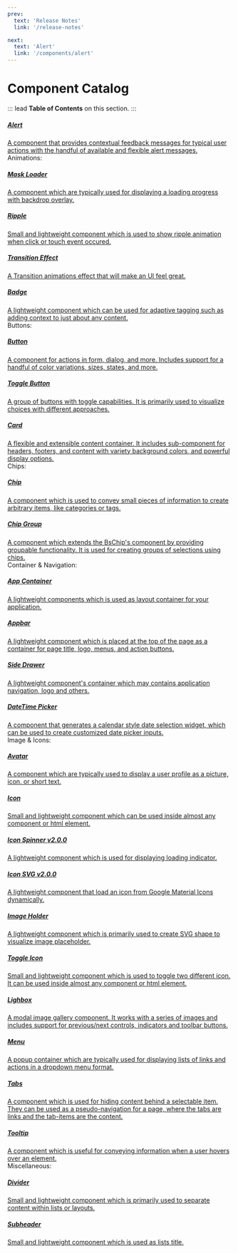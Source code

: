 ```yaml
---
prev:
  text: 'Release Notes'
  link: '/release-notes'

next:
  text: 'Alert'
  link: '/components/alert'
---
```


# Component Catalog

::: lead
**Table of Contents** on this section.
:::

<div class="list-group mt-4">
  <a href="alert" class="list-group-item list-group-item-action">
    <h5>Alert</h5>
    <div class="mt-2 mb-1">
    A component that provides contextual feedback messages for typical user actions with 
    the handful of available and flexible alert messages.
    </div>
  </a>
  <div class="list-group-item">
    <div class="h5 mb-4">Animations:</div>
    <div class="list-group">
      <a href="mask-loader" class="list-group-item list-group-item-action">
        <h5>Mask Loader</h5>
        <div class="mt-2 mb-1">
        A component which are typically used for displaying a loading progress with backdrop overlay.
        </div>
      </a>
      <a href="ripple" class="list-group-item list-group-item-action">
        <h5>Ripple</h5>
        <div class="mt-2 mb-1">
        Small and lightweight component which is used to show ripple animation when click or touch 
        event occured.
        </div>
      </a>
      <a href="transition-effect" class="list-group-item list-group-item-action">
        <h5>Transition Effect</h5>
        <div class="mt-2 mb-1">
        A Transition animations effect that will make an UI feel great.
        </div>
      </a>
    </div>
  </div>
  <a href="badge" class="list-group-item list-group-item-action">
    <h5>Badge</h5>
    <div class="mt-2 mb-1">
    A lightweight component which can be used for adaptive tagging such as adding context 
    to just about any content.
    </div>
  </a>
  <div class="list-group-item">
    <div class="h5 mb-4">Buttons:</div>
    <div class="list-group">
      <a href="button" class="list-group-item list-group-item-action">
        <h5>Button</h5>
        <div class="mt-2 mb-1">
        A component for actions in form, dialog, and more. Includes support for a handful of 
        color variations, sizes, states, and more.
        </div>
      </a>
      <a href="toggle-button" class="list-group-item list-group-item-action">
        <h5>Toggle Button</h5>
        <div class="mt-2 mb-1">
        A group of buttons with toggle capabilities. It is primarily used to visualize 
        choices with different approaches.
        </div>
      </a>
    </div>
  </div>
  <a href="card" class="list-group-item list-group-item-action">
    <h5>Card</h5>
    <div class="mt-2 mb-1">
    A flexible and extensible content container. It includes sub-component for headers, 
    footers, and content with variety background colors, and powerful display options.
    </div>
  </a>
  <div class="list-group-item">
    <div class="h5 mb-4">Chips:</div>
    <div class="list-group">
      <a href="chip" class="list-group-item list-group-item-action">
        <h5>Chip</h5>
        <div class="mt-2 mb-1">
        A component which is used to convey small pieces of information to create arbitrary items, 
        like categories or tags.
        </div>
      </a>
      <a href="chip-group" class="list-group-item list-group-item-action">
        <h5>Chip Group</h5>
        <div class="mt-2 mb-1">
        A component which extends the <span class="fw-semibold">BsChip</span>'s component by 
        providing groupable functionality. It is used for creating groups of selections using chips.
        </div>
      </a>
    </div>
  </div>
  <div class="list-group-item">
    <div class="h5 mb-4">Container & Navigation:</div>
    <div class="list-group">
      <a href="container" class="list-group-item list-group-item-action">
        <h5>App Container</h5>
        <div class="mt-2 mb-1">
        A lightweight components which is used as layout container for your application.
        </div>
      </a>
      <a href="appbar" class="list-group-item list-group-item-action">
        <h5>Appbar</h5>
        <div class="mt-2 mb-1">
        A lightweight component which is placed at the top of the page as a container for page 
        title, logo, menus, and action buttons.
        </div>
      </a>
      <a href="side-drawer" class="list-group-item list-group-item-action">
        <h5>Side Drawer</h5>
        <div class="mt-2 mb-1">
        A lightweight component's container which may contains application navigation, logo and others.
        </div>
      </a>
    </div>
  </div>
  <a href="datetime-picker" class="list-group-item list-group-item-action">
    <h5>DateTime Picker</h5>
    <div class="mt-2 mb-1">
    A component that generates a calendar style date selection widget, which 
    can be used to create customized date picker inputs.
    </div>
  </a>
  <div class="list-group-item">
    <div class="h5 mb-4">Image & Icons:</div>
    <div class="list-group">
      <a href="avatar" class="list-group-item list-group-item-action">
        <h5>Avatar</h5>
        <div class="mt-2 mb-1">
        A component which are typically used to display a user profile as a picture, icon, 
        or short text. 
        </div>
      </a>
      <a href="icon" class="list-group-item list-group-item-action">
        <h5>Icon</h5>
        <div class="mt-2 mb-1">
        Small and lightweight component which can be used inside almost any component or html element.
        </div>
      </a>
      <a href="icon-spinner" class="list-group-item list-group-item-action">
        <h5>
        Icon Spinner 
        <BsBadge color="info" class="ms-2" style="--bs-badge-font-size: .7rem">v2.0.0</BsBadge>
        </h5>
        <div class="mt-2 mb-1">
        A lightweight component which is used for displaying loading indicator.
        </div>
      </a>
      <a href="icon-svg" class="list-group-item list-group-item-action">
        <h5>
        Icon SVG 
        <BsBadge color="info" class="ms-2" style="--bs-badge-font-size: .7rem">v2.0.0</BsBadge>
        </h5>
        <div class="mt-2 mb-1">
        A lightweight component that load an icon from Google Material Icons dynamically.
        </div>
      </a>
      <a href="image-holder" class="list-group-item list-group-item-action">
        <h5>Image Holder</h5>
        <div class="mt-2 mb-1">
        A lightweight component which is primarily used to create SVG shape to visualize 
        image placeholder.
        </div>
      </a>
      <a href="toggle-icon" class="list-group-item list-group-item-action">
        <h5>Toggle Icon</h5>
        <div class="mt-2 mb-1">
        Small and lightweight component which is used to toggle two different icon. It can be 
        used inside almost any component or html element.
        </div>
      </a>
    </div>
  </div>
  <a href="lightbox" class="list-group-item list-group-item-action">
    <h5>Lighbox</h5>
    <div class="mt-2 mb-1">
    A modal image gallery component. It works with a series of images and includes support 
    for previous/next controls, indicators and toolbar buttons.
    </div>
  </a>
  <a href="menu" class="list-group-item list-group-item-action">
    <h5>Menu</h5>
    <div class="mt-2 mb-1">
    A popup container which are typically used for displaying lists of links and actions in 
    a dropdown menu format.
    </div>
  </a>
  <a href="tabs" class="list-group-item list-group-item-action">
    <h5>Tabs</h5>
    <div class="mt-2 mb-1">
    A component which is used for hiding content behind a selectable item. They can 
    be used as a pseudo-navigation for a page, where the tabs are links and the 
    tab-items are the content.
    </div>
  </a>
  <a href="tooltip" class="list-group-item list-group-item-action">
    <h5>Tooltip</h5>
    <div class="mt-2 mb-1">
    A component which is useful for conveying information when a user hovers over 
    an element.
    </div>
  </a>
  <div class="list-group-item">
    <div class="h5 mb-4">Miscellaneous:</div>
    <div class="list-group">
      <a href="divider" class="list-group-item list-group-item-action">
        <h5>Divider</h5>
        <div class="mt-2 mb-1">
        Small and lightweight component which is primarily used to separate content within lists or layouts.
        </div>
      </a>
      <a href="subheader" class="list-group-item list-group-item-action">
        <h5>Subheader</h5>
        <div class="mt-2 mb-1">
        Small and lightweight component which is used as lists title.
        </div>
      </a>
    </div>
  </div>
</div>
